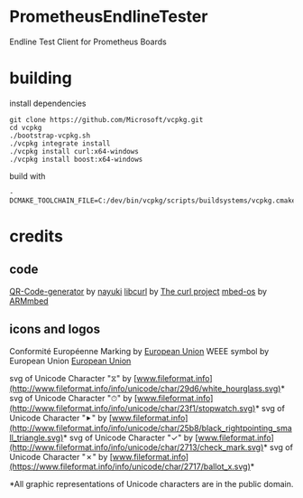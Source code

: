 # PrometheusEndlineTester
Endline Test Client for Prometheus Boards

# building

install dependencies
~~~
git clone https://github.com/Microsoft/vcpkg.git
cd vcpkg
./bootstrap-vcpkg.sh
./vcpkg integrate install
./vcpkg install curl:x64-windows
./vcpkg install boost:x64-windows
~~~

build with
~~~
-DCMAKE_TOOLCHAIN_FILE=C:/dev/bin/vcpkg/scripts/buildsystems/vcpkg.cmake
~~~


# credits

## code
[QR-Code-generator](https://github.com/nayuki/QR-Code-generator) by [nayuki](https://github.com/nayuki)
[libcurl](https://curl.haxx.se/libcurl/) by [The curl project](https://curl.haxx.se/)
[mbed-os](https://github.com/ARMmbed/mbed-os.git) by [ARMmbed](https://github.com/ARMmbed)

## icons and logos

Conformité Européenne Marking by [European Union](https://ec.europa.eu/growth/single-market/ce-marking_en)
WEEE symbol by European Union [European Union](https://commons.wikimedia.org/wiki/File:WEEE_symbol_vectors.svg)

svg of Unicode Character "⧖" by [www.fileformat.info](http://www.fileformat.info/info/unicode/char/29d6/white_hourglass.svg)*
svg of Unicode Character "⏱" by [www.fileformat.info](http://www.fileformat.info/info/unicode/char/23f1/stopwatch.svg)*
svg of Unicode Character "⯈" by [www.fileformat.info](http://www.fileformat.info/info/unicode/char/25b8/black_rightpointing_small_triangle.svg)*
svg of Unicode Character "✓" by [www.fileformat.info](http://www.fileformat.info/info/unicode/char/2713/check_mark.svg)*
svg of Unicode Character "✗" by [www.fileformat.info](https://www.fileformat.info/info/unicode/char/2717/ballot_x.svg)*

*All graphic representations of Unicode characters are in the public domain.
